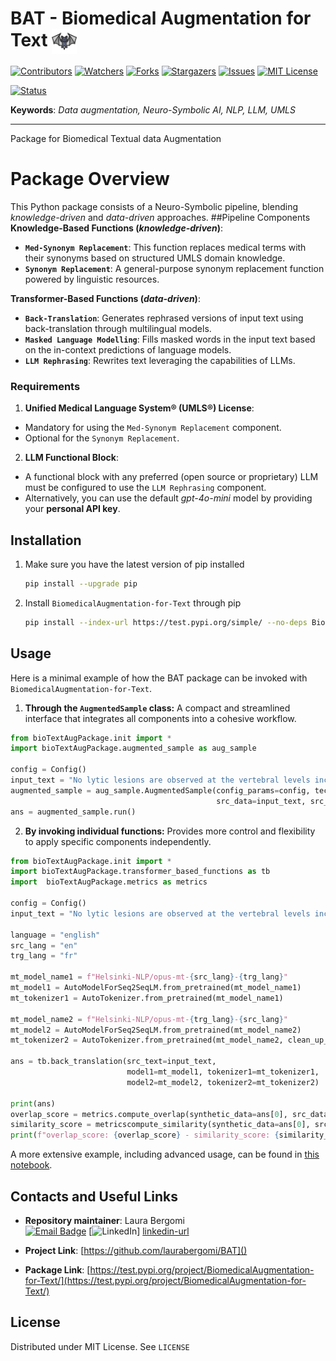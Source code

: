 # BAT - Biomedical Augmentation for Text <img src="logo.png" width="40" style="vertical-align:middle;"/>

[![Contributors][contributors-shield]][contributors-url]
[![Watchers][watchers-shield]][watchers-url]
[![Forks][forks-shield]][forks-url]
[![Stargazers][stars-shield]][stars-url]
[![Issues][issues-shield]][issues-url]
[![MIT License][license-shield]][license-url]


[![Status][status-shield]][status-url] 

**Keywords**: *Data augmentation, Neuro-Symbolic AI, NLP, LLM, UMLS* </b>

------------------------------
Package for Biomedical Textual data Augmentation

<!-- PACKAGE OVERVIEW -->
# Package Overview
This Python package consists of a Neuro-Symbolic pipeline, blending *knowledge-driven* and *data-driven* approaches.
##Pipeline Components
**Knowledge-Based Functions (*knowledge-driven*)**:
* **`Med-Synonym Replacement`**: This function replaces medical terms with their synonyms based on structured UMLS domain knowledge.
* **`Synonym Replacement`**: A general-purpose synonym replacement function powered by linguistic resources.

**Transformer-Based Functions (*data-driven*)**:
* **`Back-Translation`**: Generates rephrased versions of input text using back-translation through multilingual models.
* **`Masked Language Modelling`**: Fills masked words in the input text based on the in-context predictions of language models.
* **`LLM Rephrasing`**: Rewrites text leveraging the capabilities of LLMs.


<!-- REQUIREMENTS -->
### Requirements

1.  **Unified Medical Language System® (UMLS®) License**:
* Mandatory for using the `Med-Synonym Replacement` component.
* Optional for the `Synonym Replacement`.
2.  **LLM Functional Block**:
* A functional block with any preferred (open source or proprietary) LLM must be configured to use the `LLM Rephrasing` component.
* Alternatively, you can use the default *gpt-4o-mini* model by providing your **personal API key**.

<!-- INSTALLATION -->
## Installation

1. Make sure you have the latest version of pip installed
   ```sh
   pip install --upgrade pip
    ```
2. Install `BiomedicalAugmentation-for-Text` through pip
    ```sh
    pip install --index-url https://test.pypi.org/simple/ --no-deps BiomedicalAugmentation-for-Text
    ```

<!-- USAGE EXAMPLES -->
## Usage

Here is a minimal example of how the BAT package can be invoked with `BiomedicalAugmentation-for-Text`.
1.  **Through the `AugmentedSample` class:** A compact and streamlined interface that integrates all components into a cohesive workflow.
```python
from bioTextAugPackage.init import *
import bioTextAugPackage.augmented_sample as aug_sample

config = Config()
input_text = "No lytic lesions are observed at the vertebral levels included in the scans. No signs of listhesis."
augmented_sample = aug_sample.AugmentedSample(config_params=config, technique_tag="TB-back_translation",
                                              src_data=input_text, src_lang="english", n_synth_data=5)
ans = augmented_sample.run()
```

2.  **By invoking individual functions:** Provides more control and flexibility to apply specific components independently.
```python
from bioTextAugPackage.init import *
import bioTextAugPackage.transformer_based_functions as tb
import  bioTextAugPackage.metrics as metrics

config = Config()
input_text = "No lytic lesions are observed at the vertebral levels included in the scans. No signs of listhesis."

language = "english"
src_lang = "en"
trg_lang = "fr"

mt_model_name1 = f"Helsinki-NLP/opus-mt-{src_lang}-{trg_lang}"
mt_model1 = AutoModelForSeq2SeqLM.from_pretrained(mt_model_name1)
mt_tokenizer1 = AutoTokenizer.from_pretrained(mt_model_name1)

mt_model_name2 = f"Helsinki-NLP/opus-mt-{trg_lang}-{src_lang}"
mt_model2 = AutoModelForSeq2SeqLM.from_pretrained(mt_model_name2)
mt_tokenizer2 = AutoTokenizer.from_pretrained(mt_model_name2, clean_up_tokenization_spaces=True)

ans = tb.back_translation(src_text=input_text,
                          model1=mt_model1, tokenizer1=mt_tokenizer1,
                          model2=mt_model2, tokenizer2=mt_tokenizer2)

print(ans)
overlap_score = metrics.compute_overlap(synthetic_data=ans[0], src_data=input_text, tokenizer=config.base_tokenizer)
similarity_score = metricscompute_similarity(synthetic_data=ans[0], src_data=input_text, se_model_name=config.se_model_name)
print(f"overlap_score: {overlap_score} - similarity_score: {similarity_score}")
```

A more extensive example, including advanced usage, can be found in [this notebook]().

<!-- CONTACTS AND USEFUL LINKS -->
## Contacts and Useful Links

*   **Repository maintainer**: Laura Bergomi  
    [![Email Badge][gmail-shield]](gmail-url) [![LinkedIn][linkedin-shield]] [linkedin-url]  

*   **Project Link**: [https://github.com/laurabergomi/BAT]()

*   **Package Link**: [https://test.pypi.org/project/BiomedicalAugmentation-for-Text/](https://test.pypi.org/project/BiomedicalAugmentation-for-Text/)

<!-- LICENSE -->
## License

Distributed under MIT License. See `LICENSE` 

<!-- MARKDOWN LINKS -->
[logo]: logo.png
[contributors-shield]: https://img.shields.io/github/contributors/laurabergomi/BAT
[contributors-url]: https://github.com/laurabergomi/BAT/graphs/contributors
[status-shield]: https://img.shields.io/badge/Status-pre--release-blue
[status-url]: https://github.com/laurabergomi/BAT/releases
[forks-shield]: https://img.shields.io/github/forks/laurabergomi/BAT.svg
[forks-url]: https://github.com/laurabergomi/BAT/forks
[stars-shield]: https://img.shields.io/github/stars/laurabergomi/BAT.svg
[stars-url]: https://github.com/laurabergomi/BAT/stargazers
[issues-shield]: https://img.shields.io/github/issues/laurabergomi/BAT.svg
[issues-url]: https://github.com/laurabergomi/BAT/issues
[watchers-shield]: https://img.shields.io/github/watchers/laurabergomi/BAT.svg
[watchers-url]: https://github.com/laurabergomi/BAT/watchers
[license-shield]: https://img.shields.io/github/license/laurabergomi/BAT
[license-url]: https://github.com/laurabergomi/BAT/blob/main/LICENSE
[linkedin-shield]: 	https://custom-icon-badges.demolab.com/badge/LinkedIn-0A66C2?logo=linkedin-white&logoColor=fff
[linkedin-url]: https://www.linkedin.com/in/laura-bergomi-628890293/
[gmail-shield]: https://img.shields.io/badge/Gmail-D14836?logo=gmail&logoColor=white
[gmail-url]: mailto:laura.bergomi01@universitadipavia.it